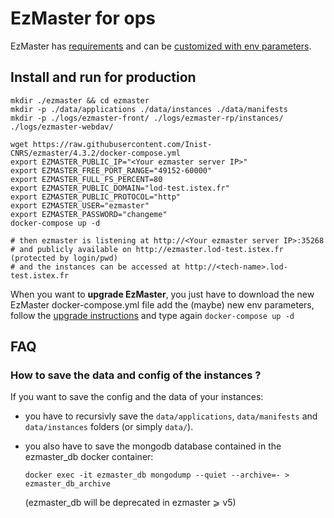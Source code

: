 # EzMaster for ops

EzMaster has [requirements](DEVELOPER.md#requirements) and can be [customized with env parameters](DEVELOPER.md#environment-variables).

## Install and run for production

```shell
mkdir ./ezmaster && cd ezmaster
mkdir -p ./data/applications ./data/instances ./data/manifests
mkdir -p ./logs/ezmaster-front/ ./logs/ezmaster-rp/instances/ ./logs/ezmaster-webdav/

wget https://raw.githubusercontent.com/Inist-CNRS/ezmaster/4.3.2/docker-compose.yml
export EZMASTER_PUBLIC_IP="<Your ezmaster server IP>"
export EZMASTER_FREE_PORT_RANGE="49152-60000"
export EZMASTER_FULL_FS_PERCENT=80
export EZMASTER_PUBLIC_DOMAIN="lod-test.istex.fr"
export EZMASTER_PUBLIC_PROTOCOL="http"
export EZMASTER_USER="ezmaster"
export EZMASTER_PASSWORD="changeme"
docker-compose up -d

# then ezmaster is listening at http://<Your ezmaster server IP>:35268
# and publicly available on http://ezmaster.lod-test.istex.fr (protected by login/pwd)
# and the instances can be accessed at http://<tech-name>.lod-test.istex.fr
```

When you want to **upgrade EzMaster**, you just have to download the new EzMaster docker-compose.yml file add the (maybe) new env parameters, follow the [upgrade instructions](UPGRADE.md) and type again ``docker-compose up -d``

## FAQ

### How to save the data and config of the instances ?

If you want to save the config and the data of your instances:
- you have to recursivly save the `data/applications`, `data/manifests` and `data/instances` folders (or simply `data/`).
- you also have to save the mongodb database contained in the ezmaster_db docker container:
  
  ```
  docker exec -it ezmaster_db mongodump --quiet --archive=- > ezmaster_db_archive
  ```
  
  (ezmaster_db will be deprecated in ezmaster ⩾ v5)

